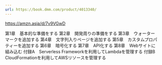 ```yaml
---
url: https://book.dmm.com/product/4013340/
---
```


https://amzn.asia/d/7v9VGwD

第1章　基本的な準備をする
第2章　開発周りの準備をする
第3章　ウォーターマークを追加する
第4章　文字列入りページを追加する
第5章　カスタムプロパティーを追加する
第6章　暗号化する
第7章　API化する
第8章　Webサイトに組み込む
付録A　Serverless Frameworkを利用してLambdaを管理する
付録B　CloudFormationを利用してAWSリソースを管理する